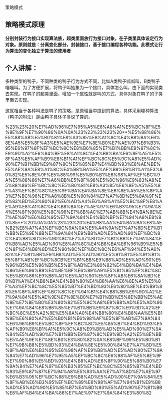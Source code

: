 策略模式

## 策略模式原理

#### **分别封装行为接口实现算法族，超类里面放行为接口对象，在子类里具体设定行为对象。原则就是：分离变化部分，封装接口，基于接口编程各种功能。此模式让行为算法的变化独立于算法的使用者**

## 个人讲解：

多种类型的鸭子，不同种类的鸭子行为方式不同，比如A类鸭子呱呱叫，B类鸭子喵喵叫。为了方便扩展，将鸭子叫抽象为一个接口，具体怎么叫，由下面的实现类去实现。在鸭子的超类里面，增加一个属性就是叫的方式，具体对象在鸭子的子类里面去实现。

这就相当于各种叫法是鸭子的策略，是原理当中提到的算法，具体采用哪种算法（鸭子的叫法）是由鸭子具体子类说了算的。

%23%23%20%E7%AD%96%E7%95%A5%E6%A8%A1%E5%BC%8F%E5%8E%9F%E7%90%86%0A%0A%23%23%23%23%20**%E5%88%86%E5%88%AB%E5%B0%81%E8%A3%85%E8%A1%8C%E4%B8%BA%E6%8E%A5%E5%8F%A3%E5%AE%9E%E7%8E%B0%E7%AE%97%E6%B3%95%E6%97%8F%EF%BC%8C%E8%B6%85%E7%B1%BB%E9%87%8C%E9%9D%A2%E6%94%BE%E8%A1%8C%E4%B8%BA%E6%8E%A5%E5%8F%A3%E5%AF%B9%E8%B1%A1%EF%BC%8C%E5%9C%A8%E5%AD%90%E7%B1%BB%E9%87%8C%E5%85%B7%E4%BD%93%E8%AE%BE%E5%AE%9A%E8%A1%8C%E4%B8%BA%E5%AF%B9%E8%B1%A1%E3%80%82%E5%8E%9F%E5%88%99%E5%B0%B1%E6%98%AF%EF%BC%9A%E5%88%86%E7%A6%BB%E5%8F%98%E5%8C%96%E9%83%A8%E5%88%86%EF%BC%8C%E5%B0%81%E8%A3%85%E6%8E%A5%E5%8F%A3%EF%BC%8C%E5%9F%BA%E4%BA%8E%E6%8E%A5%E5%8F%A3%E7%BC%96%E7%A8%8B%E5%90%84%E7%A7%8D%E5%8A%9F%E8%83%BD%E3%80%82%E6%AD%A4%E6%A8%A1%E5%BC%8F%E8%AE%A9%E8%A1%8C%E4%B8%BA%E7%AE%97%E6%B3%95%E7%9A%84%E5%8F%98%E5%8C%96%E7%8B%AC%E7%AB%8B%E4%BA%8E%E7%AE%97%E6%B3%95%E7%9A%84%E4%BD%BF%E7%94%A8%E8%80%85**%20%0A%0A%23%23%20%E4%B8%AA%E4%BA%BA%E8%AE%B2%E8%A7%A3%EF%BC%9A%0A%E5%A4%9A%E7%A7%8D%E7%B1%BB%E5%9E%8B%E7%9A%84%E9%B8%AD%E5%AD%90%EF%BC%8C%E4%B8%8D%E5%90%8C%E7%A7%8D%E7%B1%BB%E7%9A%84%E9%B8%AD%E5%AD%90%E8%A1%8C%E4%B8%BA%E6%96%B9%E5%BC%8F%E4%B8%8D%E5%90%8C%EF%BC%8C%E6%AF%94%E5%A6%82A%E7%B1%BB%E9%B8%AD%E5%AD%90%E5%91%B1%E5%91%B1%E5%8F%AB%EF%BC%8CB%E7%B1%BB%E9%B8%AD%E5%AD%90%E5%96%B5%E5%96%B5%E5%8F%AB%E3%80%82%E4%B8%BA%E4%BA%86%E6%96%B9%E4%BE%BF%E6%89%A9%E5%B1%95%EF%BC%8C%E5%B0%86%E9%B8%AD%E5%AD%90%E5%8F%AB%E6%8A%BD%E8%B1%A1%E4%B8%BA%E4%B8%80%E4%B8%AA%E6%8E%A5%E5%8F%A3%EF%BC%8C%E5%85%B7%E4%BD%93%E6%80%8E%E4%B9%88%E5%8F%AB%EF%BC%8C%E7%94%B1%E4%B8%8B%E9%9D%A2%E7%9A%84%E5%AE%9E%E7%8E%B0%E7%B1%BB%E5%8E%BB%E5%AE%9E%E7%8E%B0%E3%80%82%E5%9C%A8%E9%B8%AD%E5%AD%90%E7%9A%84%E8%B6%85%E7%B1%BB%E9%87%8C%E9%9D%A2%EF%BC%8C%E5%A2%9E%E5%8A%A0%E4%B8%80%E4%B8%AA%E5%B1%9E%E6%80%A7%E5%B0%B1%E6%98%AF%E5%8F%AB%E7%9A%84%E6%96%B9%E5%BC%8F%EF%BC%8C%E5%85%B7%E4%BD%93%E5%AF%B9%E8%B1%A1%E5%9C%A8%E9%B8%AD%E5%AD%90%E7%9A%84%E5%AD%90%E7%B1%BB%E9%87%8C%E9%9D%A2%E5%8E%BB%E5%AE%9E%E7%8E%B0%E3%80%82%0A%E8%BF%99%E5%B0%B1%E7%9B%B8%E5%BD%93%E4%BA%8E%E5%90%84%E7%A7%8D%E5%8F%AB%E6%B3%95%E6%98%AF%E9%B8%AD%E5%AD%90%E7%9A%84%E7%AD%96%E7%95%A5%EF%BC%8C%E6%98%AF%E5%8E%9F%E7%90%86%E5%BD%93%E4%B8%AD%E6%8F%90%E5%88%B0%E7%9A%84%E7%AE%97%E6%B3%95%EF%BC%8C%E5%85%B7%E4%BD%93%E9%87%87%E7%94%A8%E5%93%AA%E7%A7%8D%E7%AE%97%E6%B3%95%EF%BC%88%E9%B8%AD%E5%AD%90%E7%9A%84%E5%8F%AB%E6%B3%95%EF%BC%89%E6%98%AF%E7%94%B1%E9%B8%AD%E5%AD%90%E5%85%B7%E4%BD%93%E5%AD%90%E7%B1%BB%E8%AF%B4%E4%BA%86%E7%AE%97%E7%9A%84%E3%80%82